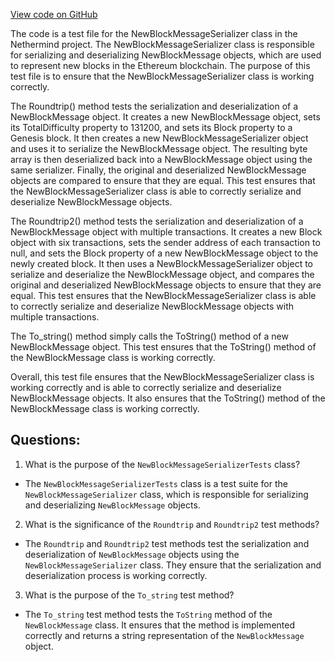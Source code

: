 [View code on GitHub](https://github.com/nethermindeth/nethermind/Nethermind.Network.Test/P2P/Subprotocols/Eth/V62/NewBlockMessageSerializerTests.cs)

The code is a test file for the NewBlockMessageSerializer class in the Nethermind project. The NewBlockMessageSerializer class is responsible for serializing and deserializing NewBlockMessage objects, which are used to represent new blocks in the Ethereum blockchain. The purpose of this test file is to ensure that the NewBlockMessageSerializer class is working correctly.

The Roundtrip() method tests the serialization and deserialization of a NewBlockMessage object. It creates a new NewBlockMessage object, sets its TotalDifficulty property to 131200, and sets its Block property to a Genesis block. It then creates a new NewBlockMessageSerializer object and uses it to serialize the NewBlockMessage object. The resulting byte array is then deserialized back into a NewBlockMessage object using the same serializer. Finally, the original and deserialized NewBlockMessage objects are compared to ensure that they are equal. This test ensures that the NewBlockMessageSerializer class is able to correctly serialize and deserialize NewBlockMessage objects.

The Roundtrip2() method tests the serialization and deserialization of a NewBlockMessage object with multiple transactions. It creates a new Block object with six transactions, sets the sender address of each transaction to null, and sets the Block property of a new NewBlockMessage object to the newly created block. It then uses a NewBlockMessageSerializer object to serialize and deserialize the NewBlockMessage object, and compares the original and deserialized NewBlockMessage objects to ensure that they are equal. This test ensures that the NewBlockMessageSerializer class is able to correctly serialize and deserialize NewBlockMessage objects with multiple transactions.

The To_string() method simply calls the ToString() method of a new NewBlockMessage object. This test ensures that the ToString() method of the NewBlockMessage class is working correctly.

Overall, this test file ensures that the NewBlockMessageSerializer class is working correctly and is able to correctly serialize and deserialize NewBlockMessage objects. It also ensures that the ToString() method of the NewBlockMessage class is working correctly.
## Questions: 
 1. What is the purpose of the `NewBlockMessageSerializerTests` class?
- The `NewBlockMessageSerializerTests` class is a test suite for the `NewBlockMessageSerializer` class, which is responsible for serializing and deserializing `NewBlockMessage` objects.

2. What is the significance of the `Roundtrip` and `Roundtrip2` test methods?
- The `Roundtrip` and `Roundtrip2` test methods test the serialization and deserialization of `NewBlockMessage` objects using the `NewBlockMessageSerializer` class. They ensure that the serialization and deserialization process is working correctly.

3. What is the purpose of the `To_string` test method?
- The `To_string` test method tests the `ToString` method of the `NewBlockMessage` class. It ensures that the method is implemented correctly and returns a string representation of the `NewBlockMessage` object.